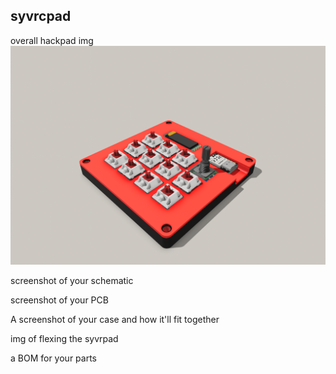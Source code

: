 ## syvrcpad

overall hackpad img
![syvrcpad](/assets/syvrcpad.PNG)

screenshot of your schematic

screenshot of your PCB

A screenshot of your case and how it'll fit together

img of flexing the syvrpad

a BOM for your parts